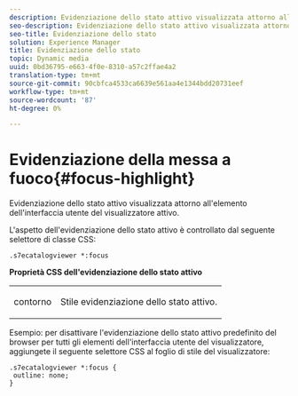 ```yaml
---
description: Evidenziazione dello stato attivo visualizzata attorno all'elemento dell'interfaccia utente del visualizzatore attivo.
seo-description: Evidenziazione dello stato attivo visualizzata attorno all'elemento dell'interfaccia utente del visualizzatore attivo.
seo-title: Evidenziazione dello stato
solution: Experience Manager
title: Evidenziazione dello stato
topic: Dynamic media
uuid: 0bd36795-e663-4f0e-8310-a57c2ffae4a2
translation-type: tm+mt
source-git-commit: 90cbfca4533ca6639e561aa4e1344bdd20731eef
workflow-type: tm+mt
source-wordcount: '87'
ht-degree: 0%

---
```



# Evidenziazione della messa a fuoco{#focus-highlight}

Evidenziazione dello stato attivo visualizzata attorno all&#39;elemento dell&#39;interfaccia utente del visualizzatore attivo.

<!--<a id="section_E8B3D0BF9FF548F188F717D6EA65EC32"></a>-->

L&#39;aspetto dell&#39;evidenziazione dello stato attivo è controllato dal seguente selettore di classe CSS:

```
.s7ecatalogviewer *:focus
```

**Proprietà CSS dell&#39;evidenziazione dello stato attivo**

<table id="table_C48C56E696304C9BAFEE71BA9EA9A174"> 
 <tbody> 
  <tr> 
   <td colname="col1"> <p> <span class="codeph"> contorno  </span> </p> </td> 
   <td colname="col2"> <p> Stile evidenziazione dello stato attivo. </p> </td> 
  </tr> 
 </tbody> 
</table>

Esempio: per disattivare l&#39;evidenziazione dello stato attivo predefinito del browser per tutti gli elementi dell&#39;interfaccia utente del visualizzatore, aggiungete il seguente selettore CSS al foglio di stile del visualizzatore:

```
.s7ecatalogviewer *:focus { 
 outline: none; 
}
```

